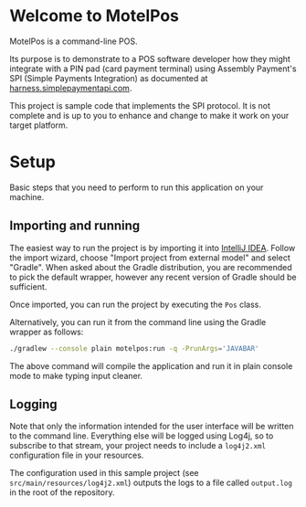 # Welcome to MotelPos

MotelPos is a command-line POS.

Its purpose is to demonstrate to a POS software developer how they might integrate with a PIN pad (card payment terminal) using Assembly Payment's SPI (Simple Payments Integration) as documented at [harness.simplepaymentapi.com](harness.simplepaymentapi.com).

This project is sample code that implements the SPI protocol. It is not complete and is up to you to enhance and change to make it work on your target platform.

# Setup

Basic steps that you need to perform to run this application on your machine.

## Importing and running

The easiest way to run the project is by importing it into [IntelliJ IDEA](https://www.jetbrains.com/idea/). Follow the import wizard, choose "Import project from external model" and select "Gradle". When asked about the Gradle distribution, you are recommended to pick the default wrapper, however any recent version of Gradle should be sufficient.

Once imported, you can run the project by executing the `Pos` class.

Alternatively, you can run it from the command line using the Gradle wrapper as follows:

```bash
./gradlew --console plain motelpos:run -q -PrunArgs='JAVABAR'
```

The above command will compile the application and run it in plain console mode to make typing input cleaner. 

## Logging

Note that only the information intended for the user interface will be written to the command line. Everything else will be logged using Log4j, so to subscribe to that stream, your project needs to include a `log4j2.xml` configuration file in your resources.

The configuration used in this sample project (see `src/main/resources/log4j2.xml`) outputs the logs to a file called `output.log` in the root of the repository. 
